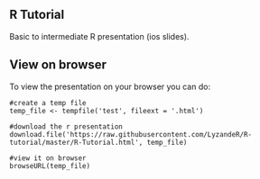 ## R Tutorial

Basic to intermediate R presentation (ios slides).

## View on browser

To view the presentation on your browser you can do:

```
#create a temp file
temp_file <- tempfile('test', fileext = '.html')

#download the r presentation
download.file('https://raw.githubusercontent.com/LyzandeR/R-tutorial/master/R-Tutorial.html', temp_file)

#view it on browser
browseURL(temp_file)
```